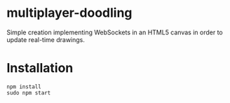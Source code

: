# multiplayer-doodling
Simple creation implementing WebSockets in an HTML5 canvas in order to update real-time drawings.

# Installation
```
npm install
sudo npm start
```
